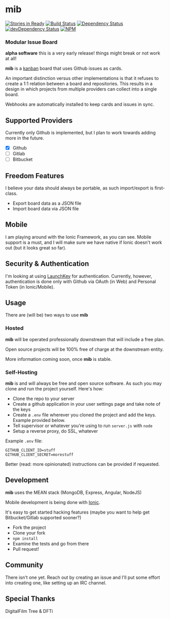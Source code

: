 # mib

[![Stories in Ready](https://badge.waffle.io/keyvanfatehi/mib.png?label=ready&title=Ready)](https://waffle.io/keyvanfatehi/mib)
[![Build Status][strider-build-status-img]][strider-build-status-link]
[![Dependency Status][dep-img]][dep-link]
[![devDependency Status][dev-dep-img]][dev-dep-link]
[![NPM][npm-badge-img]][npm-badge-link]

### Modular Issue Board

**alpha software** this is a very early release! things might break or not work at all!

**mib** is a [kanban](http://en.wikipedia.org/wiki/Kanban_(development)) board that uses Github issues as cards.

An important distinction versus other implementations is that it refuses to create a 1:1 relation between a board and repositories. This results in a design in which projects from multiple providers can collect into a single board.

Webhooks are automatically installed to keep cards and issues in sync.

## Supported Providers

Currently only Github is implemented, but I plan to work towards adding more in the future.

- [x] Github
- [ ] Gitlab
- [ ] Bitbucket

## Freedom Features

I believe your data should always be portable, as such import/export is first-class.

* Export board data as a JSON file
* Import board data via JSON file

## Mobile

I am playing around with the Ionic Framework, as you can see. Mobile support is a must, and I will make sure we have native if Ionic doesn't work out (but it looks great so far).

## Security & Authentication

I'm looking at using [LaunchKey](https://launchkey.com/) for authentication. Currently, however, authentication is done only with Github via OAuth (in Web) and Personal Token (in Ionic/Mobile).

## Usage

There are (will be) two ways to use **mib**

### Hosted

**mib** will be operated professionally downstream that will include a free plan.

Open source projects will be 100% free of charge at the downstream entity.

More information coming soon, once **mib** is stable.

### Self-Hosting

**mib** is and will always be free and open source software. As such you may clone and run the project yourself.
Here's how:

* Clone the repo to your server
* Create a github application in your user settings page and take note of the keys
* Create a `.env` file wherever you cloned the project and add the keys. Example provided below.
* Tell supervisor or whatever you're using to run `server.js` with `node`
* Setup a reverse proxy, do SSL, whatever

Example `.env` file:

```
GITHUB_CLIENT_ID=stuff
GITHUB_CLIENT_SECRET=morestuff
```

Better (read: more opinionated) instructions can be provided if requested.

## Development

**mib** uses the MEAN stack (MongoDB, Express, Angular, NodeJS)

Mobile development is being done with [Ionic](http://ionicframework.com/).

It's easy to get started hacking features (maybe you want to help get Bitbucket/Gitlab supported sooner?)

* Fork the project
* Clone your fork
* `npm install`
* Examine the tests and go from there
* Pull request!

## Community

There isn't one yet. Reach out by creating an issue and I'll put some effort into creating one, like setting up an IRC channel.

## Special Thanks

DigitalFilm Tree & DFTi

[dev-dep-img]: https://david-dm.org/keyvanfatehi/mib/dev-status.svg
[dev-dep-link]: https://david-dm.org/keyvanfatehi/mib#info=devDependencies
[dep-img]: https://david-dm.org/keyvanfatehi/mib.svg
[dep-link]: https://david-dm.org/keyvanfatehi/mib
[npm-badge-img]: https://nodei.co/npm/mib.png?downloads=true&stars=true
[npm-badge-link]: https://nodei.co/npm/mib/
[strider-build-status-img]: https://strider.critiqueapp.com/keyvanfatehi/mib/badge
[strider-build-status-link]: https://strider.critiqueapp.com/keyvanfatehi/mib
